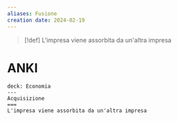 ```yaml
---
aliases: Fusione
creation date: 2024-02-19
---
```


>[!def]
>L'impresa viene assorbita da un'altra impresa


# ANKI

```anki
deck: Economia
---
Acquisizione
===
L'impresa viene assorbita da un'altra impresa
```
